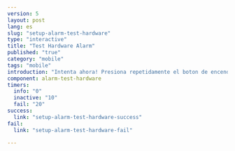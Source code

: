 ```yaml
---
version: 5
layout: post
lang: es
slug: "setup-alarm-test-hardware"
type: "interactive"
title: "Test Hardware Alarm"
published: "true"
category: "mobile"
tags: "mobile"
introduction: "Intenta ahora! Presiona repetidamente el boton de encender/apagar lo mas rapido posible hasta que sientas una vibracion."
component: alarm-test-hardware
timers:
  info: "0"
  inactive: "10"
  fail: "20"
success: 
  link: "setup-alarm-test-hardware-success"
fail: 
  link: "setup-alarm-test-hardware-fail"
  
---
```

